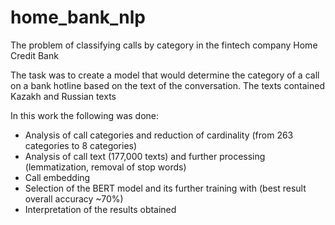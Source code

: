 # home_bank_nlp
 The problem of classifying calls by category in the fintech company Home Credit Bank

The task was to create a model that would determine the category of a call on a bank hotline based on the text of the conversation. The texts contained Kazakh and Russian texts


In this work the following was done:

- Analysis of call categories and reduction of cardinality (from 263 categories to 8 categories)
- Analysis of call text (177,000 texts) and further processing (lemmatization, removal of stop words)
- Call embedding
- Selection of the BERT model and its further training with (best result overall accuracy ~70%)
- Interpretation of the results obtained
